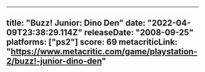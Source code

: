
---
title: "Buzz! Junior: Dino Den"
date: "2022-04-09T23:38:29.114Z"
releaseDate: "2008-09-25"
platforms: ["ps2"]
score: 69
metacriticLink: "https://www.metacritic.com/game/playstation-2/buzz!-junior-dino-den"
---
